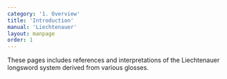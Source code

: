 ```yaml
---
category: '1. Overview'
title: 'Introduction'
manual: 'Liechtenauer'
layout: manpage
order: 1
---
```


These pages includes references and interpretations of the Liechtenauer longsword system derived from various glosses.